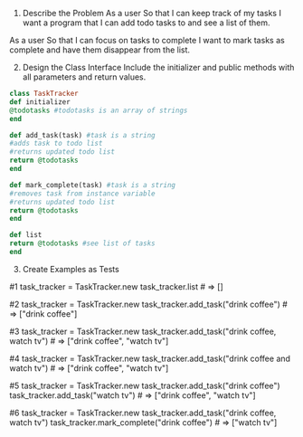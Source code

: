 1. Describe the Problem
As a user
So that I can keep track of my tasks
I want a program that I can add todo tasks to and see a list of them.

As a user
So that I can focus on tasks to complete
I want to mark tasks as complete and have them disappear from the list.

2. Design the Class Interface
Include the initializer and public methods with all parameters and return values.

```Ruby
class TaskTracker
def initializer
@todotasks #todotasks is an array of strings
end

def add_task(task) #task is a string
#adds task to todo list
#returns updated todo list
return @todotasks
end

def mark_complete(task) #task is a string
#removes task from instance variable
#returns updated todo list
return @todotasks
end

def list
return @todotasks #see list of tasks
end

```

3. Create Examples as Tests

#1 
task_tracker = TaskTracker.new
task_tracker.list # => []

#2
task_tracker = TaskTracker.new
task_tracker.add_task("drink coffee") # => ["drink coffee"]

#3
task_tracker = TaskTracker.new
task_tracker.add_task("drink coffee, watch tv") # => ["drink coffee", "watch tv"]

#4
task_tracker = TaskTracker.new
task_tracker.add_task("drink coffee and watch tv") # => ["drink coffee", "watch tv"]

#5
task_tracker = TaskTracker.new
task_tracker.add_task("drink coffee") 
task_tracker.add_task("watch tv") # => ["drink coffee", "watch tv"]

#6
task_tracker = TaskTracker.new
task_tracker.add_task("drink coffee, watch tv")
task_tracker.mark_complete("drink coffee") # => ["watch tv"]